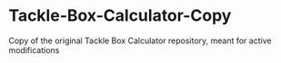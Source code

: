 # Tackle-Box-Calculator-Copy
Copy of the original Tackle Box Calculator repository, meant for active modifications
